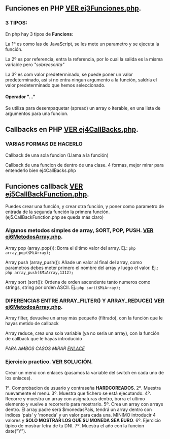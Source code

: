 ## Funciones en PHP [VER ej3Funciones.php](./www/ej3Funciones.php).

### 3 TIPOS:

En php hay 3 tipos de __Funcions__:

La 1º es como las de JavaScript, se les mete un parametro y se ejecuta la función.

La 2º es por referencia, entra la referencia, por lo cual la salida es la misma variable pero _"sobreescrita"_

La 3º es com valor predeterminado, se puede poner un valor predeterminado, asi si no entra ningun argumento a la función, saldría el valor predeterminado que hemos seleccionado.

#### Operador "..."

Se utiliza para desempaquetar (spread) un array o iterable, en una lista de argumentos para una funcion.

## Callbacks en PHP [VER ej4CallBacks.php](./www/ej4CallBacks.php).

### VARIAS FORMAS DE HACERLO

Callback de una sola funcion (Llama a la función)

Callback de una funcion de dentro de una clase. 4 formas, mejor mirar para entenderlo bien ej4CallBacks.php

## Funciones callback [VER ej5CallBackFunction.php](./www/ej5CallBackFunction.php).

Puedes crear una función, y crear otra función, y poner como parametro de entrada de la segunda función la primera función. (ej5.CallBackFunction.php se queda más claro)

### Algunos metodos simples de array, SORT, POP, PUSH. [VER ej6MetodosArray.php](./www/ej6MetodosArray.php).

Array pop (array_pop()): Borra el último valor del array. Ej.: ```php array_pop($MiArray);```

Array push (array_push()): Añade un valor al final del array, como parametros debes meter primero el nombre del array y luego el valor. Ej.: ```php array_push($MiArray,1312);```

Array sort (sort()): Ordena de orden ascendente tanto numeros como strings, string por orden ASCII. Ej.:```php sort($MiArray);```

### DIFERENCIAS ENTRE ARRAY_FILTER() Y ARRAY_REDUCE() [VER ej6MetodosArray.php](./www/ej6MetodosArray.php).

Array filter, devuelve un array más pequeño (filtrado), con la función que le hayas metido de callback

Array reduce, crea una sola variable (ya no seria un array), con la función de callback que le hayas introducido

_PARA AMBOS CASOS MIRAR [ENLACE](./www/ej6MetodosArray.php)_

### Ejercicio practico. [VER SOLUCIÓN](./www/ej7MenuYMetodos).

Crear un menú con enlaces (pasamos la variable del switch en cada uno de los enlaces).

1º. Comprobacion de usuario y contraseña __HARDCOREADOS__.
2º. Muestra nuevamente el menú.
3º. Muestra que fichero se está ejecutando.
4º. Recorre y muestra un array con asignaturas dentro, borra el ultimo elemento y vuelve a recorrerlo para mostrarlo.
5º. Crea un array con arrays dentro. El array padre será $monedasPais, tendrá un array dentro con indices 'pais' y 'moneda' y un valor para cada una. MINIMO introducir 4 valores y __SOLO MOSTRAR LOS QUE SU MONEDA SEA EURO__.
6º. Ejercicio tipico de mostrar letra de tu DNI.
7º. Muestra el año con la funcion date("Y").